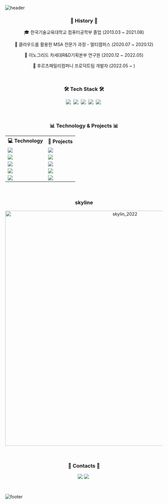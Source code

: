 ![header](https://capsule-render.vercel.app/api?type=waving&color=timeGradient&height=230&section=header&text=souvenir's&desc=github%20profile&fontSize=80&animation=fadeIn&fontAlign=70&fontAlignY=30&descSize=30&descAlign=80&descAlignY=50)
<br/>

<h3 align="center"> 🧵 History 🧵  </h3>
<p align="center">
    🎓 한국기술교육대학교 컴퓨터공학부 졸업 (2013.03 ~ 2021.08)
</p>
<p align="center">
    📗 클라우드를 활용한 MSA 전문가 과정 - 멀티캠퍼스 (2020.07 ~ 2020.12)
</p>
<p align="center">
    💼 이노그리드 차세대R&D기획본부 연구원 (2020.12 ~ 2022.05)
</p>
<p align="center">
    💼 후르츠패밀리컴퍼니 프로덕트팀 개발자 (2022.05 ~ )
</p>
<br/>

<h3 align="center">🛠 Tech Stack 🛠</h3>
<p align="center">
  <img src="https://img.shields.io/badge/React-61DAFB?style=flat-square&logo=react&logoColor=white"/></a>&nbsp 
  <img src="https://img.shields.io/badge/ReactNative-0088cc?style=flat-square&logo=react&logoColor=white"/></a>&nbsp 
  <img src="https://img.shields.io/badge/Javascript-fcd12a?style=flat-square&logo=javascript&logoColor=white"/></a>&nbsp 
  <img src="https://img.shields.io/badge/HTML-e34f26?style=flat-square&logo=html5&logoColor=white"/></a>&nbsp 
  <img src="https://img.shields.io/badge/CSS-1572B6?style=flat-square&logo=css3&logoColor=white"/></a>&nbsp 
</p>
<br>

<h3 align="center">📊 Technology & Projects 📊</h3>
<center>
<table align="center">
    <tbody>
        <tr>
	    	<th>💻 Technology</th>
    	    <th>🚀 Projects</th>
        </tr>
        <tr>
        	<td>
                <img src="https://img.shields.io/badge/React-61DAFB?style=flat-square&logo=react&logoColor=white"/>
    		</td>
            <td>
	            <a href="https://github.com/gedge-platform/gm-tool"><img src="https://img.shields.io/static/v1?label=&message=2021~2022_GM-TOOL&color=000605&logo=github&logoColor=FFFFFF&labelColor=000605"/></a>
			</td>
   		 </tr>
        <tr>
        	<td>
                <img src="https://img.shields.io/badge/ReactNative-0088cc?style=flat-square&logo=react&logoColor=white"/>
    		</td>
            <td>
	            <a href="https://play.google.com/store/apps/details?id=com.innogrid.smartcity3"><img src="https://img.shields.io/badge/Mobility_Assurance_System-green"/></a>
			</td>
   		 </tr>
        <tr>
        	<td>
                <img src="https://img.shields.io/badge/ReactNative-0088cc?style=flat-square&logo=react&logoColor=white"/>
    		</td>
            <td>
	            <a href="https://github.com/daily-101/daily-101-docs/blob/main/README.md"><img src="https://img.shields.io/static/v1?label=&message=2020_daily101&color=000605&logo=github&logoColor=FFFFFF&labelColor=000605"/></a>
			</td>
   		 </tr>
         <tr>
        	<td>
                <img src="https://img.shields.io/badge/React-61DAFB?style=flat-square&logo=react&logoColor=white"/>
    		</td>
            <td>
	            <a href="https://souvenir718.github.io/SuzyStar/"><img src="https://img.shields.io/static/v1?label=&message=2020_SuzyStar&color=000605&logo=github&logoColor=FFFFFF&labelColor=000605"/></a>
			</td>
   		 </tr>
	    <tr>
        	<td>
                <img src="https://img.shields.io/badge/ReactNative-0088cc?style=flat-square&logo=react&logoColor=white"/>
    		</td>
            <td>
	            <a href="https://play.google.com/store/apps/details?id=com.feednote"><img src="https://img.shields.io/badge/-FeedNote-important"/></a>
			</td>
   		 </tr>
	</tbody>
</table>
</center>
<br/>
	<h3 align="center">skyline</h3>
	<p align="center">
	<a href="https://skyline.github.com/souvenir718/2022">
		<img width="750" alt="skylin_2022" src="https://user-images.githubusercontent.com/60479025/204173055-58b25e18-023c-460f-b031-cb02912a7b35.png"/>
	</a>
	</p>
<br/>

<h3 align="center"> 👋 Contacts 👋  </h3>
<p align="center">
  <a href="souvenir0718@gmail.com" target="_sub"><img src="https://img.shields.io/badge/Gmail-d14836?style=flat-square&logo=Gmail&logoColor=white&link=souvenir0718@gmail.com"/></a>
    <img src="https://img.shields.io/badge/npx souvenir718-cb3837?style=flat-square&logo=npm3&logoColor=white"/></a>&nbsp 
</p>
<br/>

![footer](https://capsule-render.vercel.app/api?type=waving&color=timeGradient&height=200&section=footer&text=Thank%20You&fontSize=60&fontAlignY=70&fontAlign=80)
